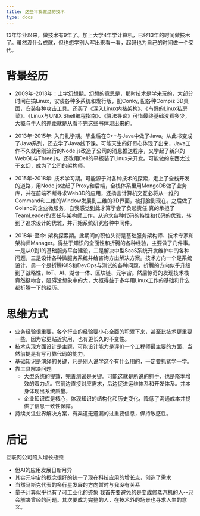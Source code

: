 ```yaml
---
title: 这些年我做过的技术
type: docs
---
```



13年毕业以来，做技术有9年了。加上大学4年学计算机，已经13年的时间做技术了。虽然没什么成就，但也想学别人写出来看一看，起码也为自己的时间做一个交代。

# 背景经历
* 2009年-2013年：上学幻想期。幻想的意思是，那时技术是学来玩的，大部分时间在搞Linux，安装各种多系统和发行版，配Conky, 配各种Compiz 3D桌面，安装各种攻击工具。还买了《深入Linux内核架构》、《鸟哥的Linux私房菜》、《Linux与UNIX Shell编程指南》、《算法导论》可惜最终基础没看多少，大概与牛人的差距就是从看不完这些书体现出来的。

* 2013年-2015年: 入门乱学期。毕业后在C++与Java中做了Java。从此书变成了Java系列，还去学了Java线下课。可能天生的好奇心体现了出来，Java工作不久就用刚流行的Node.js改造了公司的消息推送程序，又学起了新兴的WebGL与Three.js。还改用Dell的平板装了Linux来开发。可能做的东西太过于玄幻，成为了公司的架构师。

* 2015年-2018年: 技术学习期。可能源于对各种技术的探索，走上了全栈开发的道路，用Node.js做起了Proxy和后端，全栈体系里用MongoDB做了业务库，并在前端不断寻求Web3D的应用，还扬言计算机交互必将从一维的Command和二维的Window发展到三维的3D界面，被打脸到现在。之后做了Golang的企业微服务，自我感觉到此才算学会了负起责任,真的承担了TeamLeader的责任与架构师工作，从追求各种代码的特性和代码的优雅，转到了追求设计的优雅，并开始系统研究各种中间件。

* 2018年-至今: 架构探索期。此期间的职位头衔是基础服务架构师、技术专家和架构师Manager。得益于知识的全面性和折腾的各种经验，主要做了几件事。一是从0到1的基础服务平台建设，二是解决中型SaaS系统开发维护中的各种问题，三是设计各种微服务系统并给咨询方出解决方案。技术方向一个是系统设计，另一个是折腾K8S和DevOps与测试的各种问题。折腾的方向似乎升级到了战略性，IoT、AI、湖仓一体、区块链、元宇宙。然后惊奇的发现技术栈竟然挺吻合，阻碍没想象中的大，大概得益于多年用Linux工作的基础和什么都折腾一下的经历。


# 思维方式
* 业务经验很重要，各个行业的经验要小心全面的积累下来，甚至比技术更重要一些，因为它更贴近实用，也有更长久的不变性。
* 技术实现方面设计是主题，可能设计能力是评价一个工程师最主要的方面，当然前提是有写可靠代码的能力。
* 基础知识是演绎的关键，凡是别人说学这个有什么用的，一定要抓紧学一学。
* 靠工具解决问题
    * 大型系统的提效，完善测试是关键。可能这就是所说的抓手，也是降本增效的着力点。它前边直接对应需求，后边促进运维体系和开发体系。并本身体现出系统质量。
    * 企业知识库是核心，体现知识的结构化和历史变化，降低了沟通成本并提供了信息一致性保障。
* 持续关注业界解决方案，有渠道无遗漏的过重要信息，保持敏感性。

# 后记
互联网公司陷入增长瓶颈
* 但AI的应用发展日新月异
* 其实元宇宙的概念很好的统一了现在科技应用的增长点，创造了需求
* 当然马斯克代表的多行星发展的方向暂时与我没有关系
* 量子计算似乎也有了可工业化的迹象
我首先要避免的是变成修蒸汽机的人--只会解决曾经的问题。其次要成为完整的人，在技术外的场景也寻求人生的意义。